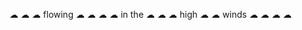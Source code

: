  ☁  ☁  ☁  flowing ☁   ☁
 ☁     ☁ in the ☁
   ☁ ☁ high
   ☁   ☁ winds
    ☁   ☁ ☁ ☁

<!---
nabitosun/nabitosun is a ✨ special ✨ repository because its `README.md` (this file) appears on your GitHub profile.
You can click the Preview link to take a look at your changes.
--->
